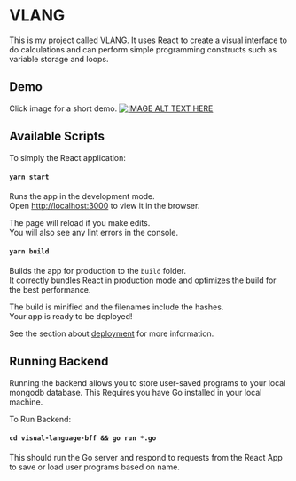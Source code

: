 # VLANG

This is my project called VLANG. It uses React to create a visual interface to do calculations and can perform simple programming constructs such as variable storage and loops.

## Demo

Click image for a short demo.
[![IMAGE ALT TEXT HERE](https://markgowebsite.s3-us-west-1.amazonaws.com/markgome/VLANGImage.png)](https://markgowebsite.s3-us-west-1.amazonaws.com/markgome/VLANGDemo.mp4)

## Available Scripts

To simply the React application:
#### `yarn start`

Runs the app in the development mode.<br />
Open [http://localhost:3000](http://localhost:3000) to view it in the browser.

The page will reload if you make edits.<br />
You will also see any lint errors in the console.


#### `yarn build`

Builds the app for production to the `build` folder.<br />
It correctly bundles React in production mode and optimizes the build for the best performance.

The build is minified and the filenames include the hashes.<br />
Your app is ready to be deployed!

See the section about [deployment](https://facebook.github.io/create-react-app/docs/deployment) for more information.


## Running Backend

Running the backend allows you to store user-saved programs to your local mongodb database.
This Requires you have Go installed in your local machine.

To Run Backend:
#### `cd visual-language-bff && go run *.go`

This should run the Go server and respond to requests from the React App to save or load user programs based on name.